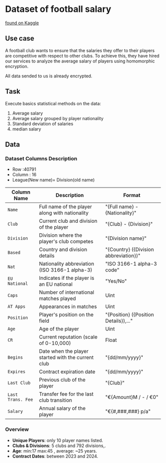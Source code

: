 # Dataset of football salary
[found on Kaggle](https://www.kaggle.com/datasets/ultimus/football-salaries-dataset/data)

## Use case

A football club wants to ensure that the salaries they offer to their players are competitive with respect to other clubs. To achieve this, they have hired our services to analyze the average salary of players using homomorphic encryption.

All data sended to us is already encrypted.
## Task
Execute basics statistical methods on the data:
1. Average salary 
2. Average salary grouped by player nationality
3. Standard deviation of salaries
4. median salary

## Data 

### Dataset Columns Description
- Row    :40791
- Column : 16
- League(New name)= Division(old name)

| Column Name        | Description                                      | Format                                  |
|------------------  |--------------------------------------------------|-----------------------------------------|
| `Name`             | Full name of the player along with nationality   | "{Full name} - {Nationality}"           |
| `Club`             | Current club and division of the player          | "{Club} - {Division}"                   |
| `Division`         | Division where the player's club competes        | "{Division name}"                       |
| `Based`            | Country and division details                     | "{Country} ({Division abbreviation})"   |
| `Nat`              | Nationality abbreviation (ISO 3166-1 alpha-3)    | "ISO 3166-1 alpha-3 code"               |
| `EU National`      | Indicates if the player is an EU national        | "Yes/No"                                |
| `Caps`             | Number of international matches played           | Uint                                    |
| `AT Apps`          | Appearances in matches                           | Uint                                    |
| `Position`         | Player's position on the field                   | "{Position} ({Position Details}),..."   |
| `Age`              | Age of the player                                | Uint                                    |
| `CR`               | Current reputation (scale of 0-10,000)           | Float                                   |
| `Begins`           | Date when the player started with the current club | "{dd/mm/yyyy}"                         |
| `Expires`          | Contract expiration date                         | "{dd/mm/yyyy}"                          |
| `Last Club`        | Previous club of the player                      | "{Club}"                                |
| `Last Trans. Fee`  | Transfer fee for the last club transition        | "€{Amount}M / - / €0"                   |
| `Salary`           | Annual salary of the player                      | "€{#,###,###} p/a"                      |

### Overview
- **Unique Players**:  only 10 player names listed.
- **Clubs & Divisions**:  5 clubs and 792 divisions,.
- **Age**: min:17 max:45 ,  average: ~25 years.
- **Contract Dates**: between 2023 and 2024.


